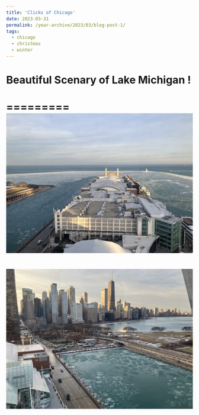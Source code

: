 ```yaml
---
title: 'Clicks of Chicago'
date: 2023-03-31
permalink: /year-archive/2023/03/blog-post-1/
tags:
  - chicago
  - christmas
  - winter
---
```


# Beautiful Scenary of Lake Michigan !

=========
<br/><img src='/images/michi_11.jpeg'>
=========
<br/><img src='/images/michi_12.jpeg'>